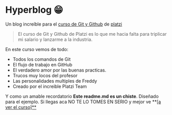 # Hyperblog 😁
Un blog increíble para el [curso de Git y Github](http://platzi.com/cursos/git-github "curso de Git y Github") de [platzi](http://platzi.com/ "platzi")
> El curso de Git y Github de Platzi es lo que me hacia falta para triplicar mi salario y lanzarme a la industria.

En este curso vemos de todo:
* Todos los comandos de Git
* El flujo de trabajo en GitHub
* El verdadero amor por las buenas practicas.
* Trucos muy locos del profesor
* Las personalidades multiples de Freddy
* Creado por el increible Platzi Team

Y como un amable recordatorio **Este readme.md es un chiste**. Diseñado para el ejemplo. Si llegas aca NO TE LO TOMES EN SERIO y mejor ve **[[a ver el curso]**](http://platzi.com/cursos/git-github/ "[a ver el curso]")
